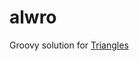 # alwro
Groovy solution for [Triangles](http://oi.edu.pl/old/php/show.php?ac=p181901&module=show&file=zadania/oi1/triangles)